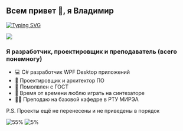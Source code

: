 ## Всем привет 👋, я Владимир

[![Typing SVG](https://readme-typing-svg.herokuapp.com?font=Roboto&color=%2336BCF7CA&size=22&lines=%D0%A1%23+WPF+%D1%80%D0%B0%D0%B7%D1%80%D0%B0%D0%B1%D0%BE%D1%82%D1%87%D0%B8%D0%BA;%D0%9F%D1%80%D0%BE%D0%B5%D0%BA%D1%82%D0%B8%D1%80%D0%BE%D0%B2%D1%89%D0%B8%D0%BA+%D0%9F%D0%9E;%D0%A2%D0%B5%D1%85%D0%BD%D0%B8%D1%87%D0%B5%D1%81%D0%BA%D0%B8%D0%B9+%D1%81%D0%BF%D0%B5%D1%86%D0%B8%D0%B0%D0%BB%D0%B8%D1%81%D1%82)](https://git.io/typing-svg)

![](https://komarev.com/ghpvc/?username=EngSillyname)

### Я разработчик, проектировщик и преподаватель (всего понемногу)

- 💻 C# разработчик WPF Desktop приложений
- 📐 Проектировщик и архитектор ПО
- 📜 Помолвлен с ГОСТ
- 🎹 Время от времени люблю играть на синтезаторе
- 👨‍🏫 Преподаю на базовой кафедре в РТУ МИРЭА


P.S. Проекты ещё не перенесены и не приведены в порядок

![55%](https://progress-bar.dev/58/?title=отбор)
![5%](https://progress-bar.dev/5?title=перенос)
